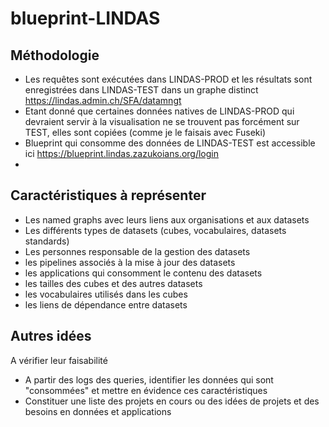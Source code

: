# blueprint-LINDAS

## Méthodologie

* Les requêtes sont exécutées dans LINDAS-PROD et les résultats sont enregistrées dans LINDAS-TEST dans un graphe distinct https://lindas.admin.ch/SFA/datamngt
* Etant donné que certaines données natives de LINDAS-PROD qui devraient servir à la visualisation ne se trouvent pas forcément sur TEST, elles sont copiées (comme je le faisais avec Fuseki)
* Blueprint qui consomme des données de LINDAS-TEST est accessible ici https://blueprint.lindas.zazukoians.org/login
* 

## Caractéristiques à représenter

* Les named graphs avec leurs liens aux organisations et aux datasets
* Les différents types de datasets (cubes, vocabulaires, datasets standards)
* Les personnes responsable de la gestion des datasets
* les pipelines associés à la mise à jour des datasets
* les applications qui consomment le contenu des datasets
* les tailles des cubes et des autres datasets
* les vocabulaires utilisés dans les cubes
* les liens de dépendance entre datasets

## Autres idées

A vérifier leur faisabilité

* A partir des logs des queries, identifier les données qui sont "consommées" et mettre en évidence ces caractéristiques
* Constituer une liste des projets en cours ou des idées de projets et des besoins en données et applications
